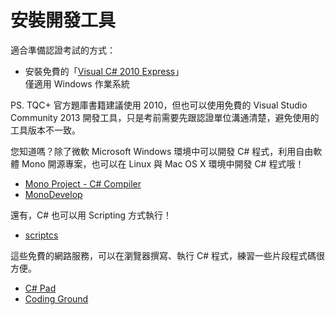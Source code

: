 # 安裝開發工具

適合準備認證考試的方式：

* 安裝免費的「[Visual C# 2010 Express](https://www.visualstudio.com/downloads/download-visual-studio-vs#DownloadFamilies_4)」<br/>僅適用 Windows 作業系統

PS. TQC+ 官方題庫書籍建議使用 2010，但也可以使用免費的 Visual Studio Community 2013 開發工具，只是考前需要先跟認證單位溝通清楚，避免使用的工具版本不一致。

您知道嗎？除了微軟 Microsoft Windows 環境中可以開發 C# 程式，利用自由軟體 Mono 開源專案，也可以在 Linux 與 Mac OS X 環境中開發 C# 程式哦！

* [Mono Project - C# Compiler](http://www.mono-project.com/docs/about-mono/languages/csharp/)
* [MonoDevelop](http://www.monodevelop.com/)

還有，C# 也可以用 Scripting 方式執行！

* [scriptcs](http://scriptcs.net/)

這些免費的網路服務，可以在瀏覽器撰寫、執行 C# 程式，練習一些片段程式碼很方便。

* [C# Pad](http://csharppad.com/)
* [Coding Ground](http://www.tutorialspoint.com/compile_csharp_online.php)